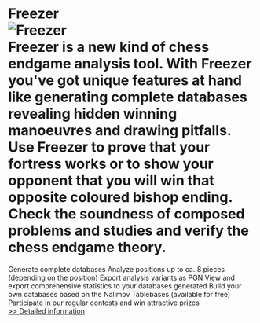 # Freezer<br />![Freezer](https://mycommerce.akamaized.net/api/pimages/P300025502/BIG/300025502.GIF)<br />Freezer is a new kind of chess endgame analysis tool. With Freezer you've got unique features at hand like generating complete databases revealing hidden winning manoeuvres and drawing pitfalls. Use Freezer to prove that your fortress works or to show your opponent that you will win that opposite coloured bishop ending. Check the soundness of composed problems and studies and verify the chess endgame theory.
Generate complete databases
Analyze positions up to ca. 8 pieces (depending on the position)
Export analysis variants as PGN
View and export comprehensive statistics to your databases generated
Build your own databases based on the Nalimov Tablebases (available for free)
Participate in our regular contests and win attractive prizes<br />[>> Detailed information](https://secure.shareit.com/shareit/product.html?productid=300025502&affiliateid=200057808)